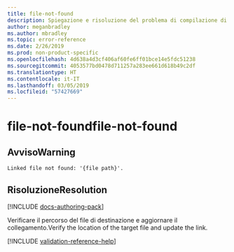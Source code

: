 ```yaml
---
title: file-not-found
description: Spiegazione e risoluzione del problema di compilazione di Docs file-not-found
author: meganbradley
ms.author: mbradley
ms.topic: error-reference
ms.date: 2/26/2019
ms.prod: non-product-specific
ms.openlocfilehash: 4d638a4d3cf406af60fe6ff01bce14e5fdc51238
ms.sourcegitcommit: 4053577bd0478d711257a283ee661d618b49c2df
ms.translationtype: HT
ms.contentlocale: it-IT
ms.lasthandoff: 03/05/2019
ms.locfileid: "57427669"
---
```

# <a name="file-not-found"></a><span data-ttu-id="89ef5-103">file-not-found</span><span class="sxs-lookup"><span data-stu-id="89ef5-103">file-not-found</span></span>

## <a name="warning"></a><span data-ttu-id="89ef5-104">Avviso</span><span class="sxs-lookup"><span data-stu-id="89ef5-104">Warning</span></span>

`Linked file not found: '{file path}'.`

## <a name="resolution"></a><span data-ttu-id="89ef5-105">Risoluzione</span><span class="sxs-lookup"><span data-stu-id="89ef5-105">Resolution</span></span>

[!INCLUDE [docs-authoring-pack](includes/docs-authoring-pack.md)]

<span data-ttu-id="89ef5-106">Verificare il percorso del file di destinazione e aggiornare il collegamento.</span><span class="sxs-lookup"><span data-stu-id="89ef5-106">Verify the location of the target file and update the link.</span></span>

<!--make sure to add this file to your includes folder and verify the path-->
[!INCLUDE [validation-reference-help](includes/validation-reference-help.md)]
